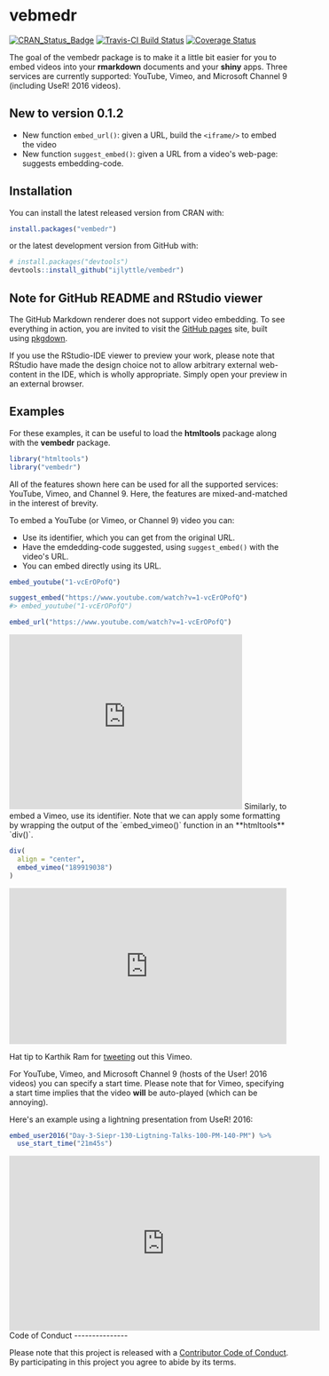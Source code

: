 
vebmedr
=======

[![CRAN\_Status\_Badge](http://www.r-pkg.org/badges/version/vembedr)](http://cran.r-project.org/package=vembedr) [![Travis-CI Build Status](https://travis-ci.org/ijlyttle/vembedr.svg?branch=master)](https://travis-ci.org/ijlyttle/vembedr) [![Coverage Status](https://img.shields.io/codecov/c/github/ijlyttle/vembedr/master.svg)](https://codecov.io/github/ijlyttle/vembedr?branch=master)

The goal of the vembedr package is to make it a little bit easier for you to embed videos into your **rmarkdown** documents and your **shiny** apps. Three services are currently supported: YouTube, Vimeo, and Microsoft Channel 9 (including UseR! 2016 videos).

New to version 0.1.2
--------------------

-   New function `embed_url()`: given a URL, build the `<iframe/>` to embed the video
-   New function `suggest_embed()`: given a URL from a video's web-page: suggests embedding-code.

Installation
------------

You can install the latest released version from CRAN with:

``` r
install.packages("vembedr")
```

or the latest development version from GitHub with:

``` r
# install.packages("devtools")
devtools::install_github("ijlyttle/vembedr")
```

Note for GitHub README and RStudio viewer
-----------------------------------------

The GitHub Markdown renderer does not support video embedding. To see everything in action, you are invited to visit the [GitHub pages](http://ijlyttle.github.io/vembedr/) site, built using [pkgdown](http://hadley.github.io/pkgdown/).

If you use the RStudio-IDE viewer to preview your work, please note that RStudio have made the design choice not to allow arbitrary external web-content in the IDE, which is wholly appropriate. Simply open your preview in an external browser.

Examples
--------

For these examples, it can be useful to load the **htmltools** package along with the **vembedr** package.

``` r
library("htmltools")
library("vembedr")
```

All of the features shown here can be used for all the supported services: YouTube, Vimeo, and Channel 9. Here, the features are mixed-and-matched in the interest of brevity.

To embed a YouTube (or Vimeo, or Channel 9) video you can:

-   Use its identifier, which you can get from the original URL.
-   Have the emdedding-code suggested, using `suggest_embed()` with the video's URL.
-   You can embed directly using its URL.

``` r
embed_youtube("1-vcErOPofQ")
```

``` r
suggest_embed("https://www.youtube.com/watch?v=1-vcErOPofQ")
#> embed_youtube("1-vcErOPofQ")
```

``` r
embed_url("https://www.youtube.com/watch?v=1-vcErOPofQ")
```

<!--html_preserve-->
<iframe src="https://www.youtube.com/embed/1-vcErOPofQ" width="420" height="315" frameborder="0" allowfullscreen>
</iframe>
<!--/html_preserve-->
Similarly, to embed a Vimeo, use its identifier. Note that we can apply some formatting by wrapping the output of the `embed_vimeo()` function in an **htmltools** `div()`.

``` r
div(
  align = "center",
  embed_vimeo("189919038")
)
```

<!--html_preserve-->
<iframe class="vimeo-embed" src="https://player.vimeo.com/video/189919038" width="500" height="281" frameborder="0" webkitallowfullscreen mozallowfullscreen allowfullscreen>
</iframe>

<!--/html_preserve-->
Hat tip to Karthik Ram for [tweeting](https://twitter.com/_inundata/status/794616331727294464) out this Vimeo.

For YouTube, Vimeo, and Microsoft Channel 9 (hosts of the User! 2016 videos) you can specify a start time. Please note that for Vimeo, specifying a start time implies that the video **will** be auto-played (which can be annoying).

Here's an example using a lightning presentation from UseR! 2016:

``` r
embed_user2016("Day-3-Siepr-130-Ligtning-Talks-100-PM-140-PM") %>% 
  use_start_time("21m45s")
```

<!--html_preserve-->
<iframe src="https://channel9.msdn.com/Events/useR-international-R-User-conference/useR2016/Day-3-Siepr-130-Ligtning-Talks-100-PM-140-PM/player#time=0h21m45s:paused" width="560" height="315" frameborder="0" allowfullscreen>
</iframe>
<!--/html_preserve-->
Code of Conduct
---------------

Please note that this project is released with a [Contributor Code of Conduct](CONDUCT.md). By participating in this project you agree to abide by its terms.
